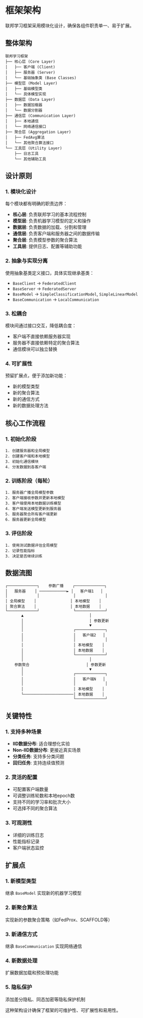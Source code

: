 # 框架架构

联邦学习框架采用模块化设计，确保各组件职责单一、易于扩展。

## 整体架构

```
联邦学习框架
├── 核心层 (Core Layer)
│   ├── 客户端 (Client)
│   ├── 服务器 (Server)  
│   └── 基础抽象类 (Base Classes)
├── 模型层 (Model Layer)
│   ├── 基础模型类
│   └── 具体模型实现
├── 数据层 (Data Layer)
│   ├── 数据加载器
│   └── 数据分割器
├── 通信层 (Communication Layer)
│   ├── 本地通信
│   └── 网络通信接口
├── 聚合层 (Aggregation Layer)
│   ├── FedAvg算法
│   └── 其他聚合算法接口
└── 工具层 (Utility Layer)
    ├── 日志工具
    └── 其他辅助工具
```

## 设计原则

### 1. 模块化设计
每个模块都有明确的职责边界：
- **核心层**: 负责联邦学习的基本流程控制
- **模型层**: 负责机器学习模型的定义和操作
- **数据层**: 负责数据的加载、分割和管理
- **通信层**: 负责客户端和服务器之间的数据传输
- **聚合层**: 负责模型参数的聚合算法
- **工具层**: 提供日志、配置等辅助功能

### 2. 抽象与实现分离
使用抽象基类定义接口，具体实现继承基类：
- `BaseClient` -> `FederatedClient`
- `BaseServer` -> `FederatedServer`
- `BaseModel` -> `SimpleClassificationModel`, `SimpleLinearModel`
- `BaseCommunication` -> `LocalCommunication`

### 3. 松耦合
模块间通过接口交互，降低耦合度：
- 客户端不直接依赖服务器实现
- 服务器不直接依赖特定的聚合算法
- 通信模块可以独立替换

### 4. 可扩展性
预留扩展点，便于添加新功能：
- 新的模型类型
- 新的聚合算法
- 新的通信方式
- 新的数据处理方法

## 核心工作流程

### 1. 初始化阶段
```
1. 创建服务器和全局模型
2. 创建客户端和本地模型
3. 初始化通信模块
4. 分发数据到各客户端
```

### 2. 训练阶段（每轮）
```
1. 服务器广播全局模型参数
2. 客户端接收参数并更新本地模型
3. 客户端使用本地数据训练模型
4. 客户端发送模型更新到服务器
5. 服务器聚合所有客户端更新
6. 服务器更新全局模型
```

### 3. 评估阶段
```
1. 使用测试数据评估全局模型
2. 记录性能指标
3. 决定是否继续训练
```

## 数据流图

```
┌─────────────┐    参数广播    ┌─────────────┐
│   服务器    │ ────────────► │   客户端1   │
│             │               │             │
│ 全局模型    │               │ 本地模型    │
│ 聚合算法    │               │ 本地数据    │
└─────────────┘               └─────────────┘
       ▲                             │
       │                             │ 参数更新
       │                             ▼
       │                      ┌─────────────┐
       │                      │   客户端2   │
       │                      │             │
       │                      │ 本地模型    │
       │                      │ 本地数据    │
       │                      └─────────────┘
       │                             │
    参数聚合                         │ 参数更新
       │                             ▼
       │                      ┌─────────────┐
       │                      │   客户端N   │
       │                      │             │
       │                      │ 本地模型    │
       └──────────────────────│ 本地数据    │
                              └─────────────┘
```

## 关键特性

### 1. 支持多种场景
- **IID数据分布**: 适合理想化实验
- **Non-IID数据分布**: 更接近真实场景
- **分类任务**: 支持多分类问题
- **回归任务**: 支持连续值预测

### 2. 灵活的配置
- 可配置客户端数量
- 可调整训练轮数和本地epoch数
- 支持不同的学习率和批次大小
- 可选择不同的聚合算法

### 3. 可观测性
- 详细的训练日志
- 性能指标记录
- 客户端状态监控

## 扩展点

### 1. 新模型类型
继承 `BaseModel` 实现新的机器学习模型

### 2. 新聚合算法
实现新的参数聚合策略（如FedProx、SCAFFOLD等）

### 3. 新通信方式
继承 `BaseCommunication` 实现网络通信

### 4. 新数据处理
扩展数据加载和预处理功能

### 5. 隐私保护
添加差分隐私、同态加密等隐私保护机制

这种架构设计确保了框架的可维护性、可扩展性和易用性。
